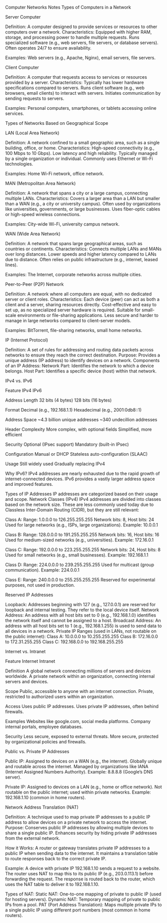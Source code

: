 Computer Networks Notes
Types of Computers in a Network

Server Computer

Definition: A computer designed to provide services or resources to other computers over a network.
Characteristics:
Equipped with higher RAM, storage, and processing power to handle multiple requests.
Runs specialized software (e.g., web servers, file servers, or database servers).
Often operates 24/7 to ensure availability.


Examples: Web servers (e.g., Apache, Nginx), email servers, file servers.


Client Computer

Definition: A computer that requests access to services or resources provided by a server.
Characteristics:
Typically has lower hardware specifications compared to servers.
Runs client software (e.g., web browsers, email clients) to interact with servers.
Initiates communication by sending requests to servers.


Examples: Personal computers, smartphones, or tablets accessing online services.



Types of Networks
Based on Geographical Scope

LAN (Local Area Network)

Definition: A network confined to a small geographic area, such as a single building, office, or home.
Characteristics:
High-speed connectivity (e.g., 100 Mbps to 10 Gbps).
Low latency and high reliability.
Typically managed by a single organization or individual.
Commonly uses Ethernet or Wi-Fi technologies.


Examples: Home Wi-Fi network, office network.


MAN (Metropolitan Area Network)

Definition: A network that spans a city or a large campus, connecting multiple LANs.
Characteristics:
Covers a larger area than a LAN but smaller than a WAN (e.g., a city or university campus).
Often used by organizations like universities, governments, or large businesses.
Uses fiber-optic cables or high-speed wireless connections.


Examples: City-wide Wi-Fi, university campus network.


WAN (Wide Area Network)

Definition: A network that spans large geographical areas, such as countries or continents.
Characteristics:
Connects multiple LANs and MANs over long distances.
Lower speeds and higher latency compared to LANs due to distance.
Often relies on public infrastructure (e.g., internet, leased lines).


Examples: The Internet, corporate networks across multiple cities.



Peer-to-Peer (P2P) Network

Definition: A network where all computers are equal, with no dedicated server or client roles.
Characteristics:
Each device (peer) can act as both a client and a server, sharing resources directly.
Cost-effective and easy to set up, as no specialized server hardware is required.
Suitable for small-scale environments or file-sharing applications.
Less secure and harder to manage in large networks compared to client-server models.


Examples: BitTorrent, file-sharing networks, small home networks.

IP (Internet Protocol)

Definition: A set of rules for addressing and routing data packets across networks to ensure they reach the correct destination.
Purpose: Provides a unique address (IP address) to identify devices on a network.
Components of an IP Address:
Network Part: Identifies the network to which a device belongs.
Host Part: Identifies a specific device (host) within that network.



IPv4 vs. IPv6



Feature
IPv4
IPv6



Address Length
32 bits (4 bytes)
128 bits (16 bytes)


Format
Decimal (e.g., 192.168.1.1)
Hexadecimal (e.g., 2001:0db8::1)


Address Space
~4.3 billion unique addresses
~340 undecillion addresses


Header Complexity
More complex, with optional fields
Simplified, more efficient


Security
Optional (IPsec support)
Mandatory (built-in IPsec)


Configuration
Manual or DHCP
Stateless auto-configuration (SLAAC)


Usage
Still widely used
Gradually replacing IPv4



Why IPv6? IPv4 addresses are nearly exhausted due to the rapid growth of internet-connected devices. IPv6 provides a vastly larger address space and improved features.

Types of IP Addresses
IP addresses are categorized based on their usage and scope.
Network Classes (IPv4)
IPv4 addresses are divided into classes based on the network size. These are less commonly used today due to Classless Inter-Domain Routing (CIDR), but they are still relevant:

Class A:
Range: 1.0.0.0 to 126.255.255.255
Network bits: 8, Host bits: 24
Used for large networks (e.g., ISPs, large organizations).
Example: 10.0.0.1


Class B:
Range: 128.0.0.0 to 191.255.255.255
Network bits: 16, Host bits: 16
Used for medium-sized networks (e.g., universities).
Example: 172.16.0.1


Class C:
Range: 192.0.0.0 to 223.255.255.255
Network bits: 24, Host bits: 8
Used for small networks (e.g., small businesses).
Example: 192.168.1.1


Class D:
Range: 224.0.0.0 to 239.255.255.255
Used for multicast (group communication).
Example: 224.0.0.1


Class E:
Range: 240.0.0.0 to 255.255.255.255
Reserved for experimental purposes, not used in production.



Reserved IP Addresses

Loopback: Addresses beginning with 127 (e.g., 127.0.0.1) are reserved for loopback and internal testing. They refer to the local device itself.
Network Address: An address with all host bits set to 0 (e.g., 192.168.1.0) identifies the network itself and cannot be assigned to a host.
Broadcast Address: An address with all host bits set to 1 (e.g., 192.168.1.255) is used to send data to all devices in a network.
Private IP Ranges (used in LANs, not routable on the public internet):
Class A: 10.0.0.0 to 10.255.255.255
Class B: 172.16.0.0 to 172.31.255.255
Class C: 192.168.0.0 to 192.168.255.255



Internet vs. Intranet



Feature
Internet
Intranet



Definition
A global network connecting millions of servers and devices worldwide.
A private network within an organization, connecting internal servers and devices.


Scope
Public, accessible to anyone with an internet connection.
Private, restricted to authorized users within an organization.


Access
Uses public IP addresses.
Uses private IP addresses, often behind firewalls.


Examples
Websites like google.com, social media platforms.
Company internal portals, employee databases.


Security
Less secure, exposed to external threats.
More secure, protected by organizational policies and firewalls.


Public vs. Private IP Addresses

Public IP:
Assigned to devices on a WAN (e.g., the internet).
Globally unique and routable across the internet.
Managed by organizations like IANA (Internet Assigned Numbers Authority).
Example: 8.8.8.8 (Google’s DNS server).


Private IP:
Assigned to devices on a LAN (e.g., home or office network).
Not routable on the public internet; used within private networks.
Example: 192.168.1.10 (common in home routers).



Network Address Translation (NAT)

Definition: A technique used to map private IP addresses to a public IP address to allow devices on a private network to access the internet.
Purpose:
Conserves public IP addresses by allowing multiple devices to share a single public IP.
Enhances security by hiding private IP addresses from the external network.


How it Works:
A router or gateway translates private IP addresses to a public IP when sending data to the internet.
It maintains a translation table to route responses back to the correct private IP.


Example:
A device with private IP 192.168.1.10 sends a request to a website.
The router uses NAT to map this to its public IP (e.g., 203.0.113.1) before forwarding the request.
The response is routed back to the router, which uses the NAT table to deliver it to 192.168.1.10.


Types of NAT:
Static NAT: One-to-one mapping of private to public IP (used for hosting servers).
Dynamic NAT: Temporary mapping of private to public IPs from a pool.
PAT (Port Address Translation): Maps multiple private IPs to a single public IP using different port numbers (most common in home routers).



